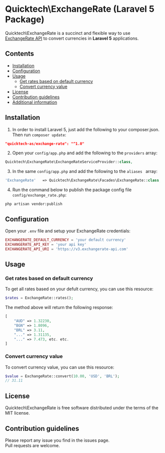 # Quicktech\ExchangeRate (Laravel 5 Package)

Quicktech\ExchangeRate is a succinct and flexible way to use [ExchangeRate API](https://www.exchangerate-api.com) to convert currencies in **Laravel 5** applications.

## Contents

- [Installation](#installation)
- [Configuration](#configuration)
- [Usage](#usage)
    - [Get rates based on default currency](#get-rates-based-on-default-currency)
    - [Convert currency value](#convert-currency-value)
- [License](#license)
- [Contribution guidelines](#contribution-guidelines)
- [Additional information](#additional-information)

## Installation

1) In order to install Laravel 5, just add the following to your composer.json. Then run `composer update`:

```json
"quicktech-as/exchange-rate": "^1.0"
```

2) Open your `config/app.php` and add the following to the `providers` array:

```php
Quicktech\ExchangeRate\ExchangeRateServiceProvider::class,
```

3) In the same `config/app.php` and add the following to the `aliases ` array: 

```php
'ExchangeRate'   => Quicktech\ExchangeRate\Facades\ExchangeRate::class,
```

4) Run the command below to publish the package config file `config/exchange_rate.php`:

```shell
php artisan vendor:publish
```

## Configuration

Open your `.env` file and setup your ExchangeRate credentials:

```php
EXCHANGERATE_DEFAULT_CURRENCY = 'your default currency'
EXCHANGERATE_API_KEY = 'your api key'
EXCHANGERATE_API_URI = 'https://v3.exchangerate-api.com'
```

## Usage

### Get rates based on default currency
To get all rates based on your defult currency, you can use this resource:

```php
$rates = ExchangeRate::rates();
```

The method above will return the following response:

```php
[
	"AUD" => 1.32230,
	"BGN" => 1.8096,
	"BRL" => 3.11,
	"..." => 1.31135,
	"..." => 7.473, etc. etc.
]
```
### Convert currency value
To convert currency value, you can use this resource:

```php
$value = ExchangeRate::convert(10.00, 'USD', 'BRL');
// 31.11
```

## License

Quicktech\ExchangeRate is free software distributed under the terms of the MIT license.

## Contribution guidelines

Please report any issue you find in the issues page.  
Pull requests are welcome.
